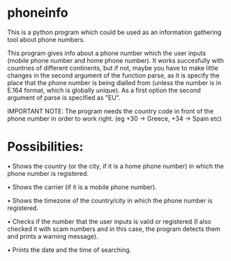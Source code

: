 # phoneinfo

This is a python program which could be used as an information gathering tool about phone numbers.

This program gives info about a phone number which the user inputs (mobile phone number and home phone number).
It works succesfully with countries of different continents, but if not, maybe you have to make little changes in the second argument of the function parse, as it is specify the place that the phone number is being dialled from (unless the number is in E.164 format, which is globally unique). As a first option the second argument of parse is specified as "EU". 



IMPORTANT NOTE: The program needs the country code in front of the phone number in order to work right. (eg +30 -> Greece, +34 -> Spain etc)


# Possibilities:

• Shows the country (or the city, if it is a home phone number) in which the phone number is registered.

• Shows the carrier (if it is a mobile phone number).

• Shows the timezone of the country/city in which the phone number is registered.

• Checks if the number that the user inputs is valid or registered (I also checked it with scam numbers and in this case, the program detects them and prints a warning message).

• Prints the date and the time of searching.
